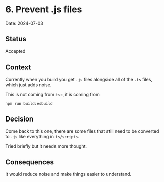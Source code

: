 # 6. Prevent .js files

Date: 2024-07-03

## Status

Accepted

## Context

Currently when you build you get `.js` files alongside all of the `.ts` files, which just adds noise.

This is not coming from `tsc`, it is coming from

```shell
npm run build:esbuild
```

## Decision

Come back to this one, there are some files that still need to be converted to `.js` like everything in `ts/scripts`.

Tried briefly but it needs more thought.

## Consequences

It would reduce noise and make things easier to understand.
